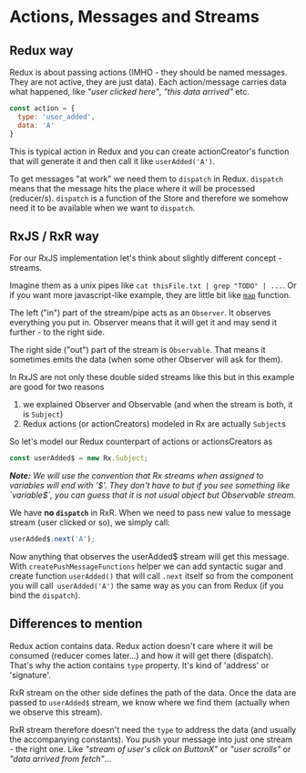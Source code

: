 # Actions, Messages and Streams

## Redux way

Redux is about passing actions (IMHO - they should be named messages. They are not active, they are just data). Each action/message carries data what happened, like _"user clicked here"_, _"this data arrived"_ etc.

```javascript
const action = {
  type: 'user_added',
  data: 'A'
}
```

This is typical action in Redux and you can create actionCreator's function that will generate it and then call it like `userAdded('A')`.

To get messages "at work" we need them to `dispatch` in Redux. `dispatch` means that the message hits the place where it will be processed (reducer/s). `dispatch` is a function of the Store and therefore we somehow need it to be available when we want to `dispatch`.


## RxJS / RxR way

For our RxJS implementation let's think about slightly different concept - streams.

Imagine them as a unix pipes like `cat thisFile.txt | grep "TODO" | ...`. Or if you want more javascript-like example, they are little bit like [`map`](https://developer.mozilla.org/en-US/docs/Web/JavaScript/Reference/Global_Objects/Array/map) function.

The left ("in") part of the stream/pipe acts as an `Observer`. It observes everything you put in. Observer means that it will get it and may send it further - to the right side.

The right side ("out") part of the stream is `Observable`. That means it sometimes emits the data (when some other Observer will ask for them).

In RxJS are not only these double sided streams like this but in this example are good for two reasons

1) we explained Observer and Observable (and when the stream is both, it is `Subject`)
2) Redux actions (or actionCreators) modeled in Rx are actually `Subject`s

So let's model our Redux counterpart of actions or actionsCreators as

```javascript
const userAdded$ = new Rx.Subject;
```

_**Note:** We will use the convention that Rx streams when assigned to variables will end with '$'. They don't have to but if you see something like `variable$`, you can guess that it is not usual object but Observable stream._

We have **no `dispatch`** in RxR. When we need to pass new value to message stream (user clicked or so), we simply call:

```javascript
userAdded$.next('A');
```

Now anything that observes the userAdded$ stream will get this message. With `createPushMessageFunctions` helper we can add syntactic sugar and create function `userAdded()` that will call `.next` itself so from the component you will call` userAdded('A')` the same way as you can from Redux (if you bind the `dispatch`).


## Differences to mention

Redux action contains data. Redux action doesn't care where it will be consumed (reducer comes later...) and how it will get there (dispatch). That's why the action contains `type` property. It's kind of 'address' or 'signature'.

RxR stream on the other side defines the path of the data. Once the data are passed to `userAdded$` stream, we know where we find them (actually when we observe this stream).

RxR stream therefore doesn't need the `type` to address the data (and usually the accompanying constants). You push your message into just one stream - the right one. Like _"stream of user's click on ButtonX"_ or _"user scrolls"_ or _"data arrived from fetch"_...
